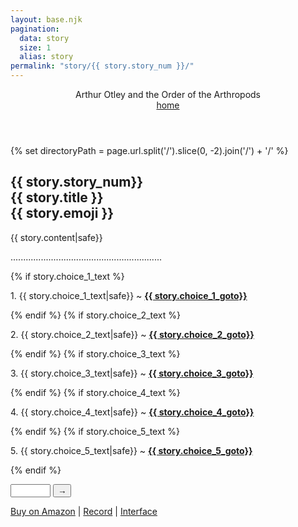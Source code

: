 ```yaml
---
layout: base.njk
pagination:
  data: story
  size: 1
  alias: story
permalink: "story/{{ story.story_num }}/"
---
```


<header>

<div class="flex-columns">
<div class="flex-col1">Arthur Otley and the Order of the Arthropods</div>
<div class="flex-col2"><div>
<div class="flex-col3"><a href="../../">home</a></div>
</div>

</header>

<article class="flex-col2">

{% set directoryPath = page.url.split('/').slice(0, -2).join('/') + '/' %}

<h1 class="text-centre" id={{story.story_num}}>{{ story.story_num}}<br>
{{ story.title }}<br>
<span class="text-size-x2">{{ story.emoji }}</span></h1>
<div>
<p>{{ story.content|safe}}</p>
</div>
<p class="text-centre">............................................................</p>
{% if story.choice_1_text %}<p>1. {{ story.choice_1_text|safe}} ~ <strong><a href="{{ directoryPath }}{{story.choice_1_storynum}}" >{{ story.choice_1_goto}}</a></strong></p>{% endif %}
{% if story.choice_2_text %}<p>2. {{ story.choice_2_text|safe}} ~ <strong><a href="{{ directoryPath }}{{story.choice_2_storynum}}" >{{ story.choice_2_goto}}</a></strong></p>{% endif %}
{% if story.choice_3_text %}<p>3. {{ story.choice_3_text|safe}} ~ <strong><a href="{{ directoryPath }}{{story.choice_3_storynum}}" >{{ story.choice_3_goto}}</a></strong></p>{% endif %}
{% if story.choice_4_text %}<p>4. {{ story.choice_4_text|safe}} ~ <strong><a href="{{ directoryPath }}{{story.choice_4_storynum}}" >{{ story.choice_4_goto}}</a></strong></p>{% endif %}
{% if story.choice_5_text %}<p>5. {{ story.choice_5_text|safe}} ~ <strong><a href="{{ directoryPath }}{{story.choice_5_storynum}}" >{{ story.choice_5_goto}}</a></strong></p>{% endif %}

<br>

<form id="numberForm">
  <p><input type="number" id="numberInput" name="numberInput" min="1" max="300" required inputmode="numeric">
  <button type="submit" class="btn btn-dark">→</button></p>
</form>

<script>
document.getElementById('numberForm').addEventListener('submit', function(event) {
  event.preventDefault();

  const input = document.getElementById('numberInput');
  
  // Check if the input is valid using HTML5 validation
  if (input.checkValidity()) {
    const number = input.value;
    const currentPath = window.location.pathname;
    const newPath = currentPath.split('/').slice(0, -2).join('/');
    const newUrl = `${window.location.origin}${newPath}/${number}`;
    window.location.href = newUrl;
  }
});
</script>

</article>

<footer>
<a href="https://www.amazon.co.uk/Arthur-Otley-Arthropods-Someone-Something/dp/B0FMQ4RC59/" target="_blank">Buy on Amazon</a> | <a href="{{story.record_link}}" target="_blank">Record</a> | <a href="{{story.interface_link}}" target="_blank">Interface</a>
</footer>

